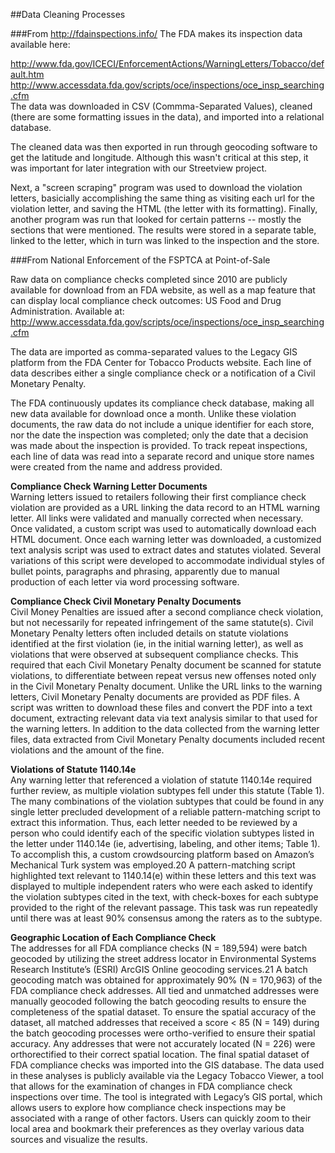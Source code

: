 ##Data Cleaning Processes

###From http://fdainspections.info/
The FDA makes its inspection data available here:

http://www.fda.gov/ICECI/EnforcementActions/WarningLetters/Tobacco/default.htm  
http://www.accessdata.fda.gov/scripts/oce/inspections/oce_insp_searching.cfm  
The data was downloaded in CSV (Commma-Separated Values), cleaned (there are some formatting issues in the data), and imported into a relational database.

The cleaned data was then exported in run through geocoding software to get the latitude and longitude. Although this wasn't critical at this step, it was important for later integration with our Streetview project.

Next, a "screen scraping" program was used to download the violation letters, basicially accomplishing the same thing as visiting each url for the violation letter, and saving the HTML (the letter with its formatting). Finally, another program was run that looked for certain patterns -- mostly the sections that were mentioned. The results were stored in a separate table, linked to the letter, which in turn was linked to the inspection and the store.

###From National Enforcement of the FSPTCA at Point-of-Sale

Raw data on compliance checks completed since 2010 are publicly available for download from an FDA website, as well as a map
feature that can display local compliance check outcomes: US Food and Drug Administration.  Available at: http://www.accessdata.fda.gov/scripts/oce/inspections/oce_insp_searching.cfm

The data are imported as comma-separated values to the Legacy GIS platform from the FDA Center for Tobacco Products website. Each line of data describes either a single compliance check or a notification of a Civil Monetary Penalty.

The FDA continuously updates its compliance check database, making all new data available for download once a month.
Unlike these violation documents, the raw data do not include a unique identifier for each store, nor the date the inspection was completed; only the date that a decision was made about the inspection is provided. To track repeat inspections, each line of data was read into a separate record and unique store names were created from the name and address provided.

**Compliance Check Warning Letter Documents**  
Warning letters issued to retailers following their
first compliance check violation are provided as a
URL linking the data record to an HTML warning
letter. All links were validated and manually corrected
when necessary. Once validated, a custom script
was used to automatically download each HTML
document. Once each warning letter was downloaded,
a customized text analysis script was used
to extract dates and statutes violated. Several variations
of this script were developed to accommodate
individual styles of bullet points, paragraphs and
phrasing, apparently due to manual production of
each letter via word processing software.

**Compliance Check Civil Monetary Penalty Documents**    
Civil Money Penalties are issued after a second
compliance check violation, but not necessarily for
repeated infringement of the same statute(s). Civil
Monetary Penalty letters often included details on
statute violations identified at the first violation
(ie, in the initial warning letter), as well as violations
that were observed at subsequent compliance
checks. This required that each Civil Monetary
Penalty document be scanned for statute violations,
to differentiate between repeat versus new offenses noted only in the Civil Monetary Penalty document.
Unlike the URL links to the warning letters,
Civil Monetary Penalty documents are provided as
PDF files. A script was written to download these
files and convert the PDF into a text document,
extracting relevant data via text analysis similar to
that used for the warning letters. In addition to the
data collected from the warning letter files, data extracted
from Civil Monetary Penalty documents included
recent violations and the amount of the fine.

**Violations of Statute 1140.14e**  
Any warning letter that referenced a violation of
statute 1140.14e required further review, as multiple
violation subtypes fell under this statute (Table
1). The many combinations of the violation subtypes
that could be found in any single letter precluded
development of a reliable pattern-matching
script to extract this information. Thus, each letter
needed to be reviewed by a person who could identify
each of the specific violation subtypes listed in
the letter under 1140.14e (ie, advertising, labeling,
and other items; Table 1). To accomplish this, a
custom crowdsourcing platform based on Amazon’s
Mechanical Turk system was employed.20 A
pattern-matching script highlighted text relevant
to 1140.14(e) within these letters and this text
was displayed to multiple independent raters who
were each asked to identify the violation subtypes
cited in the text, with check-boxes for each subtype
provided to the right of the relevant passage. This
task was run repeatedly until there was at least 90%
consensus among the raters as to the subtype.

**Geographic Location of Each Compliance Check**  
The addresses for all FDA compliance checks (N
= 189,594) were batch geocoded by utilizing the
street address locator in Environmental Systems
Research Institute’s (ESRI) ArcGIS Online geocoding
services.21 A batch geocoding match was obtained
for approximately 90% (N = 170,963) of
the FDA compliance check addresses. All tied and
unmatched addresses were manually geocoded following
the batch geocoding results to ensure the
completeness of the spatial dataset. To ensure the
spatial accuracy of the dataset, all matched addresses
that received a score < 85 (N = 149) during
the batch geocoding processes were ortho-verified
to ensure their spatial accuracy. Any addresses that
were not accurately located (N = 226) were orthorectified
to their correct spatial location. The final
spatial dataset of FDA compliance checks was imported
into the GIS database.
The data used in these analyses is publicly available
via the Legacy Tobacco Viewer, a tool that
allows for the examination of changes in FDA
compliance check inspections over time. The tool
is integrated with Legacy’s GIS portal, which allows
users to explore how compliance check inspections
may be associated with a range of other factors. Users
can quickly zoom to their local area and bookmark
their preferences as they overlay various data
sources and visualize the results.
